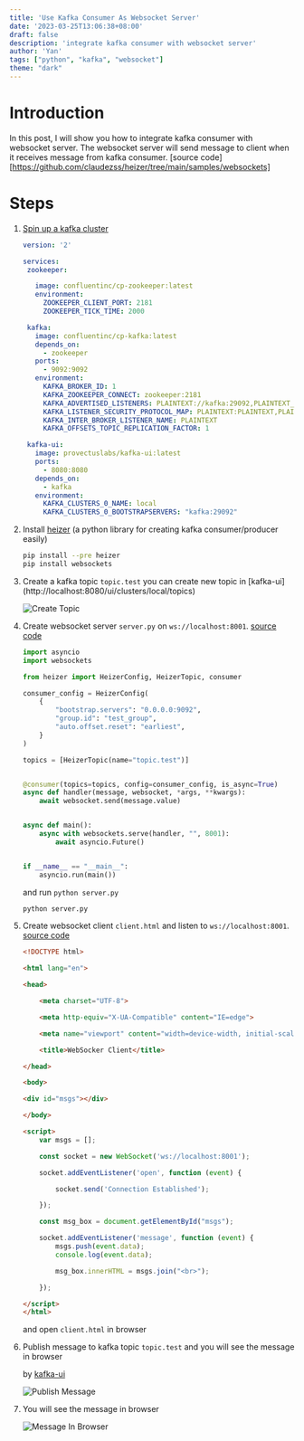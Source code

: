 ```yaml
---
title: 'Use Kafka Consumer As Websocket Server'
date: '2023-03-25T13:06:38+08:00'
draft: false
description: 'integrate kafka consumer with websocket server'
author: 'Yan'
tags: ["python", "kafka", "websocket"]
theme: "dark"
---
```


# Introduction

In this post, I will show you how to integrate kafka consumer with websocket server. The websocket server will send message to client when it receives message from kafka consumer. [source code][https://github.com/claudezss/heizer/tree/main/samples/websockets]

# Steps

1. [Spin up a kafka cluster](https://docs.confluent.io/current/quickstart/ce-docker-quickstart.html#ce-docker-quickstart)
    
    ```yaml
   version: '2'

   services:
     zookeeper:
    
       image: confluentinc/cp-zookeeper:latest
       environment:
         ZOOKEEPER_CLIENT_PORT: 2181
         ZOOKEEPER_TICK_TIME: 2000
   
     kafka:
       image: confluentinc/cp-kafka:latest
       depends_on:
         - zookeeper
       ports:
         - 9092:9092
       environment:
         KAFKA_BROKER_ID: 1
         KAFKA_ZOOKEEPER_CONNECT: zookeeper:2181
         KAFKA_ADVERTISED_LISTENERS: PLAINTEXT://kafka:29092,PLAINTEXT_HOST://localhost:9092
         KAFKA_LISTENER_SECURITY_PROTOCOL_MAP: PLAINTEXT:PLAINTEXT,PLAINTEXT_HOST:PLAINTEXT
         KAFKA_INTER_BROKER_LISTENER_NAME: PLAINTEXT
         KAFKA_OFFSETS_TOPIC_REPLICATION_FACTOR: 1
   
     kafka-ui:
       image: provectuslabs/kafka-ui:latest
       ports:
         - 8080:8080
       depends_on:
         - kafka
       environment:
         KAFKA_CLUSTERS_0_NAME: local
         KAFKA_CLUSTERS_0_BOOTSTRAPSERVERS: "kafka:29092"
    ```

2. Install [heizer](https://github.com/claudezss/heizer) (a python library for creating kafka consumer/producer easily)

    ```bash
    pip install --pre heizer
    pip install websockets
    ```
3. Create a kafka topic `topic.test`
   you can create new topic in [kafka-ui] (http://localhost:8080/ui/clusters/local/topics)
   
   ![Create Topic](/kafka-websocket/create-topic.png)

4. Create websocket server `server.py` on `ws://localhost:8001`. [source code](https://github.com/claudezss/heizer/blob/main/samples/websockets/server.py)
   ```python
   import asyncio
   import websockets
   
   from heizer import HeizerConfig, HeizerTopic, consumer
   
   consumer_config = HeizerConfig(
       {
           "bootstrap.servers": "0.0.0.0:9092",
           "group.id": "test_group",
           "auto.offset.reset": "earliest",
       }
   )
   
   topics = [HeizerTopic(name="topic.test")]
   
   
   @consumer(topics=topics, config=consumer_config, is_async=True)
   async def handler(message, websocket, *args, **kwargs):
       await websocket.send(message.value)
   
   
   async def main():
       async with websockets.serve(handler, "", 8001):
           await asyncio.Future()
   
   
   if __name__ == "__main__":
       asyncio.run(main())

   ```
   and run `python server.py`
   ```bash
   python server.py
   `````

5. Create websocket client `client.html` and listen to `ws://localhost:8001`. [source code](https://github.com/claudezss/heizer/blob/main/samples/websockets/client.html)
   ```html
   <!DOCTYPE html>

   <html lang="en">
   
   <head>
   
       <meta charset="UTF-8">
   
       <meta http-equiv="X-UA-Compatible" content="IE=edge">
   
       <meta name="viewport" content="width=device-width, initial-scale=1.0">
   
       <title>WebSocker Client</title>
   
   </head>
   
   <body>
   
   <div id="msgs"></div>
   
   </body>
   
   <script>
       var msgs = [];
   
       const socket = new WebSocket('ws://localhost:8001');
   
       socket.addEventListener('open', function (event) {
   
           socket.send('Connection Established');
   
       });
   
       const msg_box = document.getElementById("msgs");
   
       socket.addEventListener('message', function (event) {
           msgs.push(event.data);
           console.log(event.data);
   
           msg_box.innerHTML = msgs.join("<br>");
   
       });
   
   </script>
   </html>
   ```
    and open `client.html` in browser

6. Publish message to kafka topic `topic.test` and you will see the message in browser
   
   by [kafka-ui](http://localhost:8080/ui/clusters/local/all-topics/topic.test)

   ![Publish Message](/kafka-websocket/ublish-kafka-msg.png)


7. You will see the message in browser
   
   ![Message In Browser](/kafka-websocket/message-in-browser.png)

